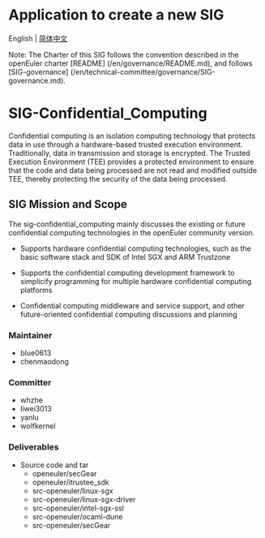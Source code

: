 # Application to create a new SIG
English | [简体中文](./sig-confidential-computing_cn.md)


Note: The Charter of this SIG follows the convention described in the openEuler charter [README] (/en/governance/README.md), and follows [SIG-governance] (/en/technical-committee/governance/SIG-governance.md).

# SIG-Confidential_Computing
Confidential computing is an isolation computing technology that protects data in use through a hardware-based trusted execution environment. Traditionally, data in transmission and storage is encrypted. The Trusted Execution Environment (TEE) provides a protected environment to ensure that the code and data being processed are not read and modified outside TEE, thereby protecting the security of the data being processed. 

## SIG Mission and Scope

The sig-confidential_computing mainly discusses the existing or future confidential computing technologies in the openEuler community version. 

- Supports hardware confidential computing technologies, such as the basic software stack and SDK of Intel SGX and ARM Trustzone 

- Supports the confidential computing development framework to simplicify programming for multiple hardware confidential computing platforms

- Confidential computing middleware and service support, and other future-oriented confidential computing discussions and planning 


### Maintainer

- blue0613
- chenmaodong

### Committer

- whzhe
- liwei3013
- yanlu
- wolfkernel

### Deliverables

- Source code and tar
  - openeuler/secGear
  - openeuler/itrustee_sdk
  - src-openeuler/linux-sgx
  - src-openeuler/linux-sgx-driver
  - src-openeuler/intel-sgx-ssl
  - src-openeuler/ocaml-dune
  - src-openeuler/secGear
